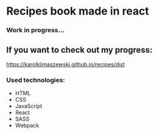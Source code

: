 # Recipes book made in react

### Work in progress...

## If you want to check out my progress:
https://karolklimaszewski.github.io/recipes/dist

### Used technologies:
- HTML
- CSS
- JavaScript
- React
- SASS
- Webpack